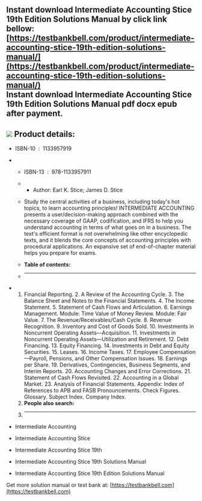 Instant download **Intermediate Accounting Stice 19th Edition Solutions Manual** by click link bellow:  
[https://testbankbell.com/product/intermediate-accounting-stice-19th-edition-solutions-manual/](https://testbankbell.com/product/intermediate-accounting-stice-19th-edition-solutions-manual/)  
**Instant download Intermediate Accounting Stice 19th Edition Solutions Manual pdf docx epub after payment.**
-------------------------------------------------------------------------------------------------------------


![](https://testbankbell.com/wp-content/uploads/2023/05/intermediate-accounting-stice-19th-sm.jpg)
**Product details:**
--------------------


* ISBN-10 ‏ : ‎ 1133957919
* * ISBN-13 ‏ : ‎ 978-1133957911
  * * Author: Earl K. Stice; James D. Stice
   
  * Study the central activities of a business, including today's hot topics, to learn accounting principles! INTERMEDIATE ACCOUNTING presents a user/decision-making approach combined with the necessary coverage of GAAP, codification, and IFRS to help you understand accounting in terms of what goes on in a business. The text's efficient format is not overwhelming like other encyclopedic texts, and it blends the core concepts of accounting principles with procedural applications. An expansive set of end-of-chapter material helps you prepare for exams.
  * **Table of contents:**
  * ----------------------
 
* 1. Financial Reporting. 2. A Review of the Accounting Cycle. 3. The Balance Sheet and Notes to the Financial Statements. 4. The Income Statement. 5. Statement of Cash Flows and Articulation. 6. Earnings Management. Module: Time Value of Money Review. Module: Fair Value. 7. The Revenue/Receivables/Cash Cycle. 8. Revenue Recognition. 9. Inventory and Cost of Goods Sold. 10. Investments in Noncurrent Operating Assets—Acquisition. 11. Investments in Noncurrent Operating Assets—Utilization and Retirement. 12. Debt Financing. 13. Equity Financing. 14. Investments in Debt and Equity Securities. 15. Leases. 16. Income Taxes. 17. Employee Compensation—Payroll, Pensions, and Other Compensation Issues. 18. Earnings per Share. 19. Derivatives, Contingencies, Business Segments, and Interim Reports. 20. Accounting Changes and Error Corrections. 21. Statement of Cash Flows Revisited. 22. Accounting in a Global Market. 23. Analysis of Financial Statements. Appendix: Index of References to APB and FASB Pronouncements. Check Figures. Glossary. Subject Index. Company Index.
  2. **People also search:**
  3. -----------------------
 
* Intermediate Accounting
* Intermediate Accounting Stice
* Intermediate Accounting Stice 19th
* Intermediate Accounting Stice 19th Solutions Manual
* Intermediate Accounting Stice 19th Edition Solutions Manual

 Get more solution manual or test bank at: [https://testbankbell.com](https://testbankbell.com)
